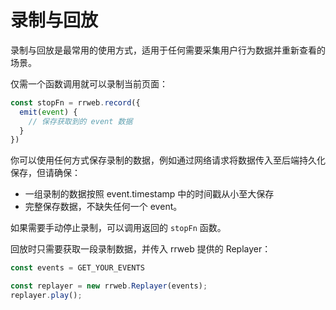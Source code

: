 # 录制与回放

录制与回放是最常用的使用方式，适用于任何需要采集用户行为数据并重新查看的场景。

仅需一个函数调用就可以录制当前页面：

```js
const stopFn = rrweb.record({
  emit(event) {
    // 保存获取到的 event 数据
  }
})
```

你可以使用任何方式保存录制的数据，例如通过网络请求将数据传入至后端持久化保存，但请确保：

- 一组录制的数据按照 event.timestamp 中的时间戳从小至大保存
- 完整保存数据，不缺失任何一个 event。

如果需要手动停止录制，可以调用返回的 `stopFn` 函数。

回放时只需要获取一段录制数据，并传入 rrweb 提供的 Replayer：

```js
const events = GET_YOUR_EVENTS

const replayer = new rrweb.Replayer(events);
replayer.play();
```

